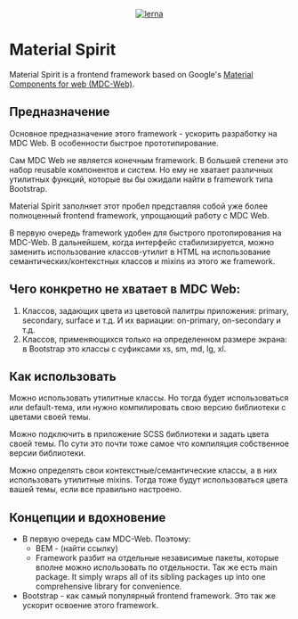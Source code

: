<p align="center">
    <a href="https://lerna.js.org/"><img alt="lerna" src="https://img.shields.io/badge/maintained%20with-lerna-cc00ff.svg"></a>
</p>

# Material Spirit

Material Spirit is a frontend framework based on Google's [Material Components for web (MDC-Web)](https://material.io/develop/web).

## Предназначение

Основное предназначение этого framework - ускорить разработку на MDC Web. В особенности быстрое прототипирование.

Сам MDC Web не является конечным framework. В большей степени это набор reusable компонентов и систем. Но ему не хватает различных утилитных
функций, которые вы бы ожидали найти в framework типа Bootstrap.

Material Spirit заполняет этот пробел представляя собой уже более полноценный frontend framework, упрощающий работу с MDC Web.

В первую очередь framework удобен для быстрого протопирования на MDC-Web. В дальнейшем, когда интерфейс стабилизируется, можно заменить использование
классов-утилит в HTML на использование семантических/контекстных классов и mixins из этого же framework.


## Чего конкретно не хватает в MDC Web:
1. Классов, задающих цвета из цветовой палитры приложения: primary, secondary, surface и т.д. И их вариации: on-primary, on-secondary и т.д.
2. Классов, применяющихся только на определенном размере экрана: в Bootstrap это классы с суфиксами xs, sm, md, lg, xl.


## Как использовать

Можно использовать утилитные классы. Но тогда будет использоваться или default-тема, или нужно компилировать свою версию библиотеки с цветами своей темы.

Можно подключить в приложение SCSS библиотеки и задать цвета своей темы. По сути это почти тоже самое что компиляция собственное версии библиотеки.

Можно определять свои контекстные/семантические классы, а в них использовать утилитные mixins. Тогда тоже будут использоваться цвета вашей темы, если все правильно настроено.


## Концепции и вдохновение
* В первую очередь сам MDC-Web. Поэтому:
  * BEM - (найти ссылку)
  * Framework разбит на отдельные независимые пакеты, которые вполне можно использовать по отдельности. Так же есть main package. It simply wraps all of its sibling packages up into one comprehensive library for convenience.
* Bootstrap - как самый популярный frontend framework. Это так же ускорит освоение этого framework.
